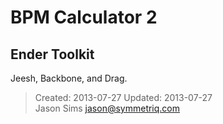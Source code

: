 # BPM Calculator 2
## Ender Toolkit

Jeesh, Backbone, and Drag.

> Created: 2013-07-27
> Updated: 2013-07-27	 
> Jason Sims <jason@symmetriq.com>
